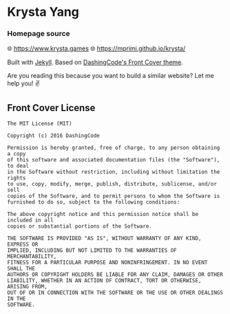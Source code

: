 # Krysta Yang

### Homepage source

🌐 https://www.krysta.games
🌐 https://mprimi.github.io/krysta/

Built with [Jekyll](https://jekyllrb.com/).
Based on [DashingCode's Front Cover theme](https://github.com/dashingcode/front-cover).

Are you reading this because you want to build a similar website?
Let me help you! ✌️


## Front Cover License

```
The MIT License (MIT)

Copyright (c) 2016 DashingCode

Permission is hereby granted, free of charge, to any person obtaining a copy
of this software and associated documentation files (the "Software"), to deal
in the Software without restriction, including without limitation the rights
to use, copy, modify, merge, publish, distribute, sublicense, and/or sell
copies of the Software, and to permit persons to whom the Software is
furnished to do so, subject to the following conditions:

The above copyright notice and this permission notice shall be included in all
copies or substantial portions of the Software.

THE SOFTWARE IS PROVIDED "AS IS", WITHOUT WARRANTY OF ANY KIND, EXPRESS OR
IMPLIED, INCLUDING BUT NOT LIMITED TO THE WARRANTIES OF MERCHANTABILITY,
FITNESS FOR A PARTICULAR PURPOSE AND NONINFRINGEMENT. IN NO EVENT SHALL THE
AUTHORS OR COPYRIGHT HOLDERS BE LIABLE FOR ANY CLAIM, DAMAGES OR OTHER
LIABILITY, WHETHER IN AN ACTION OF CONTRACT, TORT OR OTHERWISE, ARISING FROM,
OUT OF OR IN CONNECTION WITH THE SOFTWARE OR THE USE OR OTHER DEALINGS IN THE
SOFTWARE.
```
